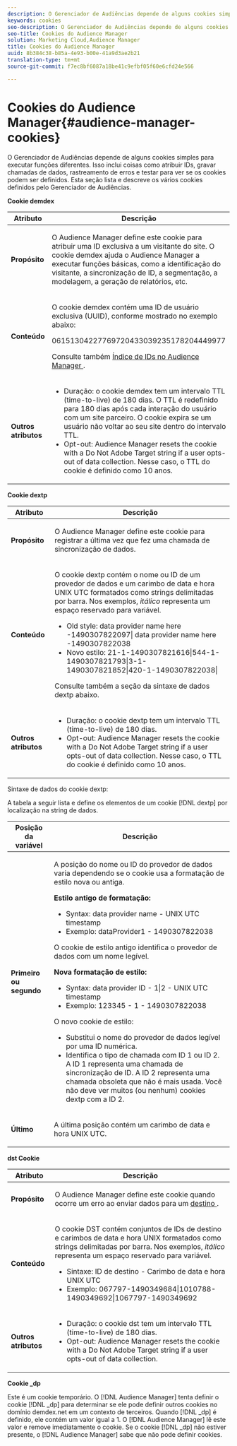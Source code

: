 ```yaml
---
description: O Gerenciador de Audiências depende de alguns cookies simples para executar funções diferentes. Isso inclui coisas como atribuir IDs, gravar chamadas de dados, rastreamento de erros e testar para ver se os cookies podem ser definidos. Esta seção lista e descreve os vários cookies definidos pelo Gerenciador de Audiências.
keywords: cookies
seo-description: O Gerenciador de Audiências depende de alguns cookies simples para executar funções diferentes. Isso inclui coisas como atribuir IDs, gravar chamadas de dados, rastreamento de erros e testar para ver se os cookies podem ser definidos. Esta seção lista e descreve os vários cookies definidos pelo Gerenciador de Audiências.
seo-title: Cookies do Audience Manager
solution: Marketing Cloud,Audience Manager
title: Cookies do Audience Manager
uuid: 8b384c38-b85a-4e93-b00e-41a9d3ae2b21
translation-type: tm+mt
source-git-commit: f7ec8bf6087a18be41c9efbf05f60e6cfd24e566

---
```



# Cookies do Audience Manager{#audience-manager-cookies}

O Gerenciador de Audiências depende de alguns cookies simples para executar funções diferentes. Isso inclui coisas como atribuir IDs, gravar chamadas de dados, rastreamento de erros e testar para ver se os cookies podem ser definidos. Esta seção lista e descreve os vários cookies definidos pelo Gerenciador de Audiências.

**Cookie demdex**

<table id="table_1CCF7EA2BC9E421F8DEECA5F611E33F6"> 
 <thead> 
  <tr> 
   <th colname="col1" class="entry"> Atributo </th> 
   <th colname="col2" class="entry"> Descrição </th> 
  </tr> 
 </thead>
 <tbody> 
  <tr> 
   <td colname="col1"> <p> <b>Propósito</b> </p> </td> 
   <td colname="col2"> <p> O <span class="keyword">Audience Manager</span> define este cookie para atribuir uma ID exclusiva a um visitante do site. O cookie <span class="wintitle">demdex</span> ajuda o <span class="keyword">Audience Manager</span> a executar funções básicas, como a identificação do visitante, a sincronização de ID, a segmentação, a modelagem, a geração de relatórios, etc. </p> </td> 
  </tr> 
  <tr> 
   <td colname="col1"> <p> <b>Conteúdo</b> </p> </td> 
   <td colname="col2"> <p>O cookie <span class="wintitle">demdex</span> contém uma ID de usuário exclusiva (UUID), conforme mostrado no exemplo abaixo: </p> <p> <span class="codeph"> 06151304227769720433039235178204449977 </span> </p> <p>Consulte também <a href="https://docs.adobe.com/content/help/en/audience-manager/user-guide/reference/ids-in-aam.html" format="https" scope="external">Índice de IDs no Audience Manager </a>. </p> </td> 
  </tr> 
  <tr> 
   <td colname="col1"> <p> <b>Outros atributos</b> </p> </td> 
   <td colname="col2"> <p> 
     <ul id="ul_11291DA87C5045E880034E06C863BCDA"> 
      <li id="li_40C30A06A12449A4A8748621223CA71B">Duração: o cookie <span class="wintitle">demdex</span> tem um intervalo TTL (time-to-live) de 180 dias. O TTL é redefinido para 180 dias após cada interação do usuário com um site parceiro. O cookie expira se um usuário não voltar ao seu site dentro do intervalo TTL. </li> 
      <li id="li_A589EDA2198249829207A183872EF1FF">Opt-out: <span class="keyword"> Audience Manager </span> resets the cookie with a <span class="codeph"> Do Not Adobe Target </span> string if a user opts-out of data collection. Nesse caso, o TTL do cookie é definido como 10 anos. </li> 
     </ul> </p> </td> 
  </tr> 
 </tbody> 
</table>

**Cookie dextp**

<table id="table_7343C9C9ADD24D3FA693ECC76E4A4045"> 
 <thead> 
  <tr> 
   <th colname="col1" class="entry"> Atributo </th> 
   <th colname="col2" class="entry"> Descrição </th> 
  </tr> 
 </thead>
 <tbody> 
  <tr> 
   <td colname="col1"> <p> <b>Propósito</b> </p> </td> 
   <td colname="col2"> <p> O <span class="keyword">Audience Manager</span> define este cookie para registrar a última vez que fez uma chamada de sincronização de dados. </p> </td> 
  </tr> 
  <tr> 
   <td colname="col1"> <p> <b>Conteúdo</b> </p> </td> 
   <td colname="col2"> <p>O cookie <span class="wintitle">dextp</span> contém o nome ou ID de um provedor de dados e um carimbo de data e hora UNIX UTC formatados como strings delimitadas por barra. Nos exemplos, <i>itálico</i> representa um espaço reservado para variável. </p> <p> 
     <ul id="ul_80D0BC3FCF06470991E12712401D784A"> 
      <li id="li_03747A433CEB4756A26CD866E716B89D">Old style: <span class="codeph"> <span class="varname"> data provider name here </span>-1490307822097| <span class="varname"> data provider name here </span>-1490307822038 </span> </li> 
      <li id="li_79E7000E82DB4ADA9E9887B017343B2D">Novo estilo: <span class="codeph">21-1-1490307821616|544-1-1490307821793|3-1-1490307821852|420-1-1490307822038| </span> </li> 
     </ul> </p> <p>Consulte também a seção da sintaxe de dados dextp abaixo. </p> </td> 
  </tr> 
  <tr> 
   <td colname="col1"> <p> <b>Outros atributos</b> </p> </td> 
   <td colname="col2"> <p> 
     <ul id="ul_4922AC2CD55D4C888A6FBEB22F8B889B"> 
      <li id="li_91A68C44E53840379C2ACDED25468735">Duração: o cookie <span class="wintitle">dextp</span> tem um intervalo TTL (time-to-live) de 180 dias. </li> 
      <li id="li_6B8C674EFAAC4DABA0A640CF29247F99">Opt-out: <span class="keyword"> Audience Manager </span> resets the cookie with a <span class="codeph"> Do Not Adobe Target </span> string if a user opts-out of data collection. Nesse caso, o TTL do cookie é definido como 10 anos. </li> 
     </ul> </p> </td> 
  </tr> 
 </tbody> 
</table>

Sintaxe de dados do cookie dextp:

A tabela a seguir lista e define os elementos de um cookie [!DNL dextp] por localização na string de dados.

<table id="table_BE00604B97F24F5A94AA4F566063D785"> 
 <thead> 
  <tr> 
   <th colname="col1" class="entry"> Posição da variável </th> 
   <th colname="col2" class="entry"> Descrição </th> 
  </tr> 
 </thead>
 <tbody> 
  <tr> 
   <td colname="col1"> <p> <b>Primeiro ou segundo</b> </p> </td> 
   <td colname="col2"> <p>A posição do nome ou ID do provedor de dados varia dependendo se o cookie usa a formatação de estilo nova ou antiga. </p> <p> <b>Estilo antigo de formatação:</b> </p> <p> 
     <ul id="ul_5BFBF40E3FE849CA859030F2D070FDF6"> 
      <li id="li_E8F4DC0CB15B472ABE9892B3A61D7F77">Syntax: <span class="codeph"> <span class="varname"> data provider name </span> - <span class="varname"> UNIX UTC timestamp </span> </span> </li> 
      <li id="li_7CD8B101156140F49EA97B18E9591402">Exemplo: <span class="codeph"> dataProvider1 - 1490307822038 </span> </li> 
     </ul> </p> <p>O cookie de estilo antigo identifica o provedor de dados com um nome legível. </p> <p> <b>Nova formatação de estilo:</b> </p> <p> 
     <ul id="ul_AC6225CA781746148C125F21DFED1ED9"> 
      <li id="li_29C4B52E398B4EA28944980A15B05A57">Syntax: <span class="codeph"> <span class="varname"> data provider ID </span> - 1|2 - <span class="varname"> UNIX UTC timestamp </span> </span> </li> 
      <li id="li_3BF30CA5FED242DF96E0B54AFC64B06F">Exemplo: <span class="codeph"> 123345 - 1 - 1490307822038 </span> </li> 
     </ul> </p> <p>O novo cookie de estilo: </p> <p> 
     <ul id="ul_F05A91A455FA44C7A71186C0C9E31630"> 
      <li id="li_A8C9638173684359BABC4207845A4F48">Substitui o nome do provedor de dados legível por uma ID numérica. </li> 
      <li id="li_28F1E2DB24904E53BE9718AD788CE61E">Identifica o tipo de chamada com ID 1 ou ID 2. A ID 1 representa uma chamada de sincronização de ID. A ID 2 representa uma chamada obsoleta que não é mais usada. Você não deve ver muitos (ou nenhum) cookies dextp com a ID 2. </li> 
     </ul> </p> </td> 
  </tr> 
  <tr> 
   <td colname="col1"> <p> <b>Último</b> </p> </td> 
   <td colname="col2"> <p>A última posição contém um carimbo de data e hora UNIX UTC. </p> </td> 
  </tr> 
 </tbody> 
</table>

**dst Cookie**

<table id="table_83AE9B6350C6408BAECD9FCF33022B98"> 
 <thead> 
  <tr> 
   <th colname="col1" class="entry"> Atributo </th> 
   <th colname="col2" class="entry"> Descrição </th> 
  </tr> 
 </thead>
 <tbody> 
  <tr> 
   <td colname="col1"> <p> <b>Propósito</b> </p> </td> 
   <td colname="col2"> <p> O <span class="keyword">Audience Manager</span> define este cookie quando ocorre um erro ao enviar dados para um <a href="https://docs.adobe.com/content/help/en/audience-manager/user-guide/features/destinations/destinations.html#purposes" format="https" scope="external">destino </a>. </p> </td> 
  </tr> 
  <tr> 
   <td colname="col1"> <p> <b>Conteúdo</b> </p> </td> 
   <td colname="col2"> <p> O cookie <span class="wintitle">DST</span> contém conjuntos de IDs de destino e carimbos de data e hora UNIX formatados como strings delimitadas por barra. Nos exemplos, <i>itálico</i> representa um espaço reservado para variável. </p> <p> 
     <ul id="ul_CE98076A02DA413486C1D341E9806889"> 
      <li id="li_850209D956644749B98C7A208C825C15">Sintaxe: <span class="codeph"> <span class="varname"> ID de destino </span> - <span class="varname"> Carimbo de data e hora UNIX UTC </span> </span> </li> 
      <li id="li_4A22152C70844733982230EBF7B9EB78">Exemplo: <span class="codeph">067797-1490349684|1010788-1490349692|1067797-1490349692 </span> </li> 
     </ul> </p> </td> 
  </tr> 
  <tr> 
   <td colname="col1"> <p> <b>Outros atributos</b> </p> </td> 
   <td colname="col2"> <p> 
     <ul id="ul_5D13DD701B484B51BF2808A69A919106"> 
      <li id="li_4E665114C63246FBA32A4E19984D2693">Duração: o cookie <span class="wintitle">dst</span> tem um intervalo TTL (time-to-live) de 180 dias. </li> 
      <li id="li_A682B566704F43D2AB72487EFF212474">Opt-out: <span class="keyword"> Audience Manager </span> resets the cookie with a <span class="codeph"> Do Not Adobe Target </span> string if a user opts-out of data collection. </li> 
     </ul> </p> </td> 
  </tr> 
 </tbody> 
</table>

**Cookie _dp**

Este é um cookie temporário. O [!DNL Audience Manager] tenta definir o cookie [!DNL _dp] para determinar se ele pode definir outros cookies no domínio demdex.net em um contexto de terceiros. Quando [!DNL _dp] é definido, ele contém um valor igual a 1. O [!DNL Audience Manager] lê este valor e remove imediatamente o cookie. Se o cookie [!DNL _dp] não estiver presente, o [!DNL Audience Manager] sabe que não pode definir cookies.